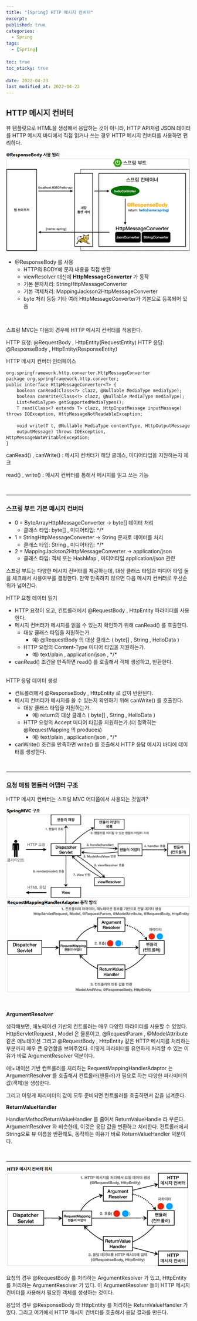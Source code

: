 ```yaml
---
title: "[Spring] HTTP 메시지 컨버터"
excerpt:
published: true
categories:
  - Spring
tags:
  - [Spring]

toc: true
toc_sticky: true

date: 2022-04-23
last_modified_at: 2022-04-23
---
```


## HTTP 메시지 컨버터

뷰 템플릿으로 HTML을 생성해서 응답하는 것이 아니라, HTTP API처럼 JSON 데이터를 HTTP 메시지 바디에서 직접 읽거나 쓰는 경우 HTTP 메시지 컨버터를 사용하면 편리하다.

![messageConverter](../../images/messageConverter.PNG)

- @ResponseBody 를 사용
  - HTTP의 BODY에 문자 내용을 직접 반환
  - viewResolver 대신에 **HttpMessageConverter** 가 동작
  - 기본 문자처리: StringHttpMessageConverter
  - 기본 객체처리: MappingJackson2HttpMessageConverter
  - byte 처리 등등 기타 여러 HttpMessageConverter가 기본으로 등록되어 있음

<br>

스프링 MVC는 다음의 경우에 HTTP 메시지 컨버터를 적용한다.

HTTP 요청: @RequestBody , HttpEntity(RequestEntity)
HTTP 응답: @ResponseBody , HttpEntity(ResponseEntity)

HTTP 메시지 컨버터 인터페이스

```
org.springframework.http.converter.HttpMessageConverter
package org.springframework.http.converter;
public interface HttpMessageConverter<T> {
    boolean canRead(Class<?> clazz, @Nullable MediaType mediaType);
    boolean canWrite(Class<?> clazz, @Nullable MediaType mediaType);
    List<MediaType> getSupportedMediaTypes();
    T read(Class<? extends T> clazz, HttpInputMessage inputMessage) throws IOException, HttpMessageNotReadableException;

    void write(T t, @Nullable MediaType contentType, HttpOutputMessage
    outputMessage) throws IOException, HttpMessageNotWritableException;
}
```

canRead() , canWrite() : 메시지 컨버터가 해당 클래스, 미디어타입을 지원하는지 체크

read() , write() : 메시지 컨버터를 통해서 메시지를 읽고 쓰는 기능

<br>
<hr>

### 스프링 부트 기본 메시지 컨버터

- 0 = ByteArrayHttpMessageConverter -> byte[] 데이터 처리
  - 클래스 타입: byte[] , 미디어타입: \*/\*
- 1 = StringHttpMessageConverter -> String 문자로 데이터를 처리
  - 클래스 타입: String , 미디어타입: \*/\*
- 2 = MappingJackson2HttpMessageConverter -> application/json
  - 클래스 타입: 객체 또는 HashMap , 미디어타입 application/json 관련

스프링 부트는 다양한 메시지 컨버터를 제공하는데, 대상 클래스 타입과 미디어 타입 둘을 체크해서 사용여부를 결정한다. 만약 만족하지 않으면 다음 메시지 컨버터로 우선순위가 넘어간다.

HTTP 요청 데이터 읽기

- HTTP 요청이 오고, 컨트롤러에서 @RequestBody , HttpEntity 파라미터를 사용한다.
- 메시지 컨버터가 메시지를 읽을 수 있는지 확인하기 위해 canRead() 를 호출한다.
  - 대상 클래스 타입을 지원하는가.
    - 예) @RequestBody 의 대상 클래스 ( byte[] , String , HelloData )
  - HTTP 요청의 Content-Type 미디어 타입을 지원하는가.
    - 예) text/plain , application/json , \*/\*
- canRead() 조건을 만족하면 read() 를 호출해서 객체 생성하고, 반환한다.

<br>
HTTP 응답 데이터 생성

- 컨트롤러에서 @ResponseBody , HttpEntity 로 값이 반환된다.
- 메시지 컨버터가 메시지를 쓸 수 있는지 확인하기 위해 canWrite() 를 호출한다.
  - 대상 클래스 타입을 지원하는가.
    - 예) return의 대상 클래스 ( byte[] , String , HelloData )
  - HTTP 요청의 Accept 미디어 타입을 지원하는가.(더 정확히는 @RequestMapping 의 produces)
    - 예) text/plain , application/json , \*/\*
- canWrite() 조건을 만족하면 write() 를 호출해서 HTTP 응답 메시지 바디에 데이터를 생성한다.

<br>
<hr>

### 요청 매핑 헨들러 어뎁터 구조

HTTP 메시지 컨버터는 스프링 MVC 어디쯤에서 사용되는 것일까?

![springMVC](../../images/springMVC.PNG)
![requestmappinghandler](../../images/requestmappinghandler.PNG)

<br>

**ArgumentResolver**

생각해보면, 애노테이션 기반의 컨트롤러는 매우 다양한 파라미터를 사용할 수 있었다.
HttpServletRequest , Model 은 물론이고, @RequestParam , @ModelAttribute 같은 애노테이션
그리고 @RequestBody , HttpEntity 같은 HTTP 메시지를 처리하는 부분까지 매우 큰 유연함을
보여주었다.
이렇게 파라미터를 유연하게 처리할 수 있는 이유가 바로 ArgumentResolver 덕분이다.

애노테이션 기반 컨트롤러를 처리하는 RequestMappingHandlerAdaptor 는 ArgumentResolver 를 호출해서 컨트롤러(핸들러)가 필요로 하는 다양한 파라미터의 값(객체)을 생성한다.

그리고 이렇게 파리미터의 값이 모두 준비되면 컨트롤러를 호출하면서 값을 넘겨준다.

**ReturnValueHandler**

HandlerMethodReturnValueHandler 를 줄여서 ReturnValueHandle 라 부른다.
ArgumentResolver 와 비슷한데, 이것은 응답 값을 변환하고 처리한다.
컨트롤러에서 String으로 뷰 이름을 반환해도, 동작하는 이유가 바로 ReturnValueHandler 덕분이다.

<br>
<hr>

![httpmessageconverter](../../images/httpmessageconverter.PNG)

요청의 경우 @RequestBody 를 처리하는 ArgumentResolver 가 있고, HttpEntity 를 처리하는
ArgumentResolver 가 있다. 이 ArgumentResolver 들이 HTTP 메시지 컨버터를 사용해서 필요한
객체를 생성하는 것이다.

응답의 경우 @ResponseBody 와 HttpEntity 를 처리하는 ReturnValueHandler 가 있다. 그리고
여기에서 HTTP 메시지 컨버터를 호출해서 응답 결과를 만든다.

<script src="https://utteranc.es/client.js"
        repo="chojs23/comments"
        issue-term="pathname"
        theme="github-dark"
        crossorigin="anonymous"
        async>
</script>
